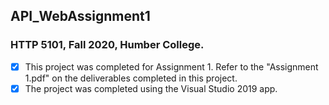 ## API_WebAssignment1

### HTTP 5101, Fall 2020, Humber College.
- [x] This project was completed for Assignment 1. Refer to the "Assignment 1.pdf" on the deliverables completed in this project.
- [x] The project was completed using the Visual Studio 2019 app.
